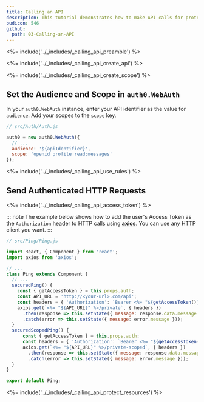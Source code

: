 ```yaml
---
title: Calling an API
description: This tutorial demonstrates how to make API calls for protected resources on your server
budicon: 546
github:
  path: 03-Calling-an-API
---
```

<%= include('../_includes/_calling_api_preamble') %>

<%= include('../_includes/_calling_api_create_api') %>

<%= include('../_includes/_calling_api_create_scope') %>

## Set the Audience and Scope in `auth0.WebAuth`

In your `auth0.WebAuth` instance, enter your API identifier as the value for `audience`.
Add your scopes to the `scope` key.

```js
// src/Auth/Auth.js

auth0 = new auth0.WebAuth({
  // ...
  audience: '${apiIdentifier}',
  scope: 'openid profile read:messages'
});
```

<%= include('../_includes/_calling_api_use_rules') %>

## Send Authenticated HTTP Requests

<%= include('../_includes/_calling_api_access_token') %>

::: note
The example below shows how to add the user's Access Token as the `Authorization` header to HTTP calls using [**axios**](https://github.com/mzabriskie/axios). 
You can use any HTTP client you want.
:::

```js
// src/Ping/Ping.js

import React, { Component } from 'react';
import axios from 'axios';

// ...
class Ping extends Component {
  // ...
  securedPing() {
    const { getAccessToken } = this.props.auth;
    const API_URL = 'http://<your-url>.com/api';
    const headers = { 'Authorization': `Bearer <%= "${getAccessToken()}" %>`}
    axios.get(`<%= "${API_URL}" %>/private`, { headers })
      .then(response => this.setState({ message: response.data.message }))
      .catch(error => this.setState({ message: error.message }));
  }
  securedScopedPing() {
      const { getAccessToken } = this.props.auth;
      const headers = { 'Authorization': `Bearer <%= "${getAccessToken()}" %>`}
      axios.get(`<%= "${API_URL}" %>/private-scoped`, { headers })
        .then(response => this.setState({ message: response.data.message }))
        .catch(error => this.setState({ message: error.message }));
  }
}

export default Ping;
```

<%= include('../_includes/_calling_api_protect_resources') %>
